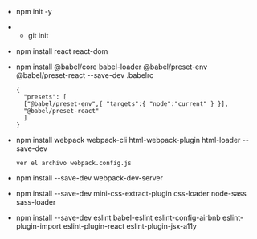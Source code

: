 * npm init -y
*
    * git init
* npm install react react-dom
* npm install @babel/core babel-loader @babel/preset-env @babel/preset-react --save-dev .babelrc

      {
        "presets": [
        ["@babel/preset-env",{ "targets":{ "node":"current" } }],
        "@babel/preset-react"
        ]
      }
* npm install webpack webpack-cli html-webpack-plugin html-loader --save-dev

      ver el archivo webpack.config.js
* npm install --save-dev webpack-dev-server
* npm install --save-dev mini-css-extract-plugin css-loader node-sass sass-loader
* npm install --save-dev eslint babel-eslint eslint-config-airbnb eslint-plugin-import eslint-plugin-react eslint-plugin-jsx-a11y
    